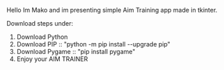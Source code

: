 Hello Im Mako and im presenting simple Aim Training app made in tkinter.

Download steps under:

1. Download Python
2. Download PIP  ::  "python -m pip install --upgrade pip"
3. Download Pygame  ::  "pip install pygame"
4. Enjoy your AIM TRAINER

